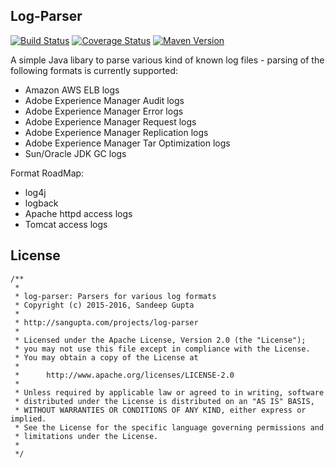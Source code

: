 Log-Parser
----------

[![Build Status](https://travis-ci.org/sangupta/log-parser.svg?branch=master)](https://travis-ci.org/sangupta/log-parser)
[![Coverage Status](https://coveralls.io/repos/github/sangupta/log-parser/badge.svg?branch=master)](https://coveralls.io/github/sangupta/log-parser?branch=master)
[![Maven Version](https://maven-badges.herokuapp.com/maven-central/com.sangupta/log-parser/badge.svg)](https://maven-badges.herokuapp.com/maven-central/com.sangupta/log-parser)


A simple Java libary to parse various kind of known log files - parsing of the following
formats is currently supported:

* Amazon AWS ELB logs
* Adobe Experience Manager Audit logs
* Adobe Experience Manager Error logs
* Adobe Experience Manager Request logs
* Adobe Experience Manager Replication logs
* Adobe Experience Manager Tar Optimization logs
* Sun/Oracle JDK GC logs

Format RoadMap:

* log4j
* logback
* Apache httpd access logs
* Tomcat access logs


License
-------

```
/**
 *
 * log-parser: Parsers for various log formats
 * Copyright (c) 2015-2016, Sandeep Gupta
 * 
 * http://sangupta.com/projects/log-parser
 * 
 * Licensed under the Apache License, Version 2.0 (the "License");
 * you may not use this file except in compliance with the License.
 * You may obtain a copy of the License at
 * 
 * 		http://www.apache.org/licenses/LICENSE-2.0
 * 
 * Unless required by applicable law or agreed to in writing, software
 * distributed under the License is distributed on an "AS IS" BASIS,
 * WITHOUT WARRANTIES OR CONDITIONS OF ANY KIND, either express or implied.
 * See the License for the specific language governing permissions and
 * limitations under the License.
 * 
 */
```
